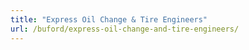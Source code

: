 ```yaml
---
title: "Express Oil Change & Tire Engineers"
url: /buford/express-oil-change-and-tire-engineers/
---
```

